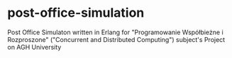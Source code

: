 # post-office-simulation
Post Office Simulaton written in Erlang for "Programowanie Współbieżne i Rozproszone" ("Concurrent and Distributed Computing") subject's Project on AGH University

